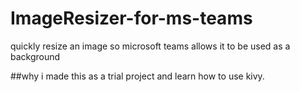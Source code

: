 # ImageResizer-for-ms-teams
quickly resize an image so microsoft teams allows it to be used as a background

##why
i made this as a trial project and learn how to use kivy.
